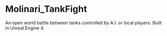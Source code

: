 # Molinari_TankFight
An open world battle between tanks controlled by A.I. or local players. Built in Unreal Engine 4.
